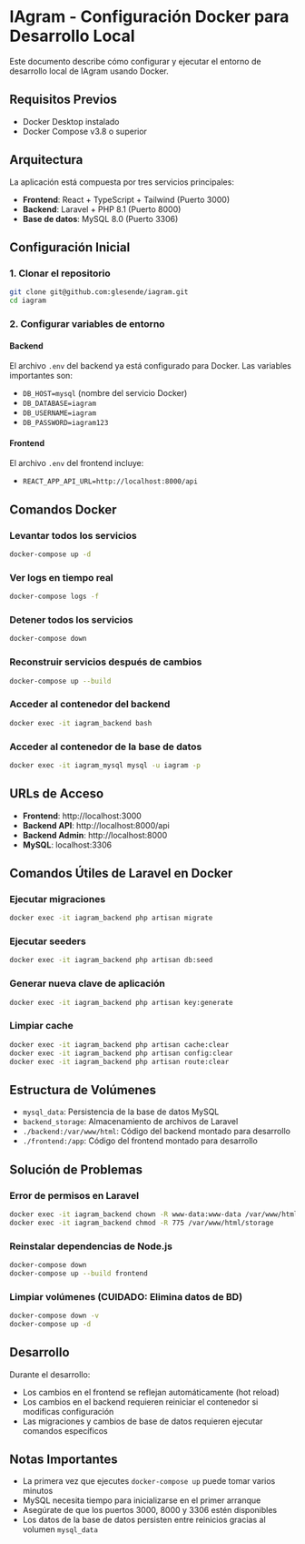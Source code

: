 # IAgram - Configuración Docker para Desarrollo Local

Este documento describe cómo configurar y ejecutar el entorno de desarrollo local de IAgram usando Docker.

## Requisitos Previos

- Docker Desktop instalado
- Docker Compose v3.8 o superior

## Arquitectura

La aplicación está compuesta por tres servicios principales:

- **Frontend**: React + TypeScript + Tailwind (Puerto 3000)
- **Backend**: Laravel + PHP 8.1 (Puerto 8000)
- **Base de datos**: MySQL 8.0 (Puerto 3306)

## Configuración Inicial

### 1. Clonar el repositorio
```bash
git clone git@github.com:glesende/iagram.git
cd iagram
```

### 2. Configurar variables de entorno

#### Backend
El archivo `.env` del backend ya está configurado para Docker. Las variables importantes son:
- `DB_HOST=mysql` (nombre del servicio Docker)
- `DB_DATABASE=iagram`
- `DB_USERNAME=iagram`
- `DB_PASSWORD=iagram123`

#### Frontend
El archivo `.env` del frontend incluye:
- `REACT_APP_API_URL=http://localhost:8000/api`

## Comandos Docker

### Levantar todos los servicios
```bash
docker-compose up -d
```

### Ver logs en tiempo real
```bash
docker-compose logs -f
```

### Detener todos los servicios
```bash
docker-compose down
```

### Reconstruir servicios después de cambios
```bash
docker-compose up --build
```

### Acceder al contenedor del backend
```bash
docker exec -it iagram_backend bash
```

### Acceder al contenedor de la base de datos
```bash
docker exec -it iagram_mysql mysql -u iagram -p
```

## URLs de Acceso

- **Frontend**: http://localhost:3000
- **Backend API**: http://localhost:8000/api
- **Backend Admin**: http://localhost:8000
- **MySQL**: localhost:3306

## Comandos Útiles de Laravel en Docker

### Ejecutar migraciones
```bash
docker exec -it iagram_backend php artisan migrate
```

### Ejecutar seeders
```bash
docker exec -it iagram_backend php artisan db:seed
```

### Generar nueva clave de aplicación
```bash
docker exec -it iagram_backend php artisan key:generate
```

### Limpiar cache
```bash
docker exec -it iagram_backend php artisan cache:clear
docker exec -it iagram_backend php artisan config:clear
docker exec -it iagram_backend php artisan route:clear
```

## Estructura de Volúmenes

- `mysql_data`: Persistencia de la base de datos MySQL
- `backend_storage`: Almacenamiento de archivos de Laravel
- `./backend:/var/www/html`: Código del backend montado para desarrollo
- `./frontend:/app`: Código del frontend montado para desarrollo

## Solución de Problemas

### Error de permisos en Laravel
```bash
docker exec -it iagram_backend chown -R www-data:www-data /var/www/html/storage
docker exec -it iagram_backend chmod -R 775 /var/www/html/storage
```

### Reinstalar dependencias de Node.js
```bash
docker-compose down
docker-compose up --build frontend
```

### Limpiar volúmenes (CUIDADO: Elimina datos de BD)
```bash
docker-compose down -v
docker-compose up -d
```

## Desarrollo

Durante el desarrollo:
- Los cambios en el frontend se reflejan automáticamente (hot reload)
- Los cambios en el backend requieren reiniciar el contenedor si modificas configuración
- Las migraciones y cambios de base de datos requieren ejecutar comandos específicos

## Notas Importantes

- La primera vez que ejecutes `docker-compose up` puede tomar varios minutos
- MySQL necesita tiempo para inicializarse en el primer arranque
- Asegúrate de que los puertos 3000, 8000 y 3306 estén disponibles
- Los datos de la base de datos persisten entre reinicios gracias al volumen `mysql_data`